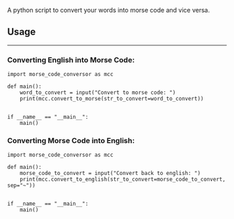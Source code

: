 A python script to convert your words into morse code and vice versa.

<h2>Usage</h2>
<hr>
<h3>Converting English into Morse Code:</h3>

```
import morse_code_conversor as mcc

def main():
    word_to_convert = input("Convert to morse code: ")
    print(mcc.convert_to_morse(str_to_convert=word_to_convert))


if __name__ == "__main__":
    main()

```

<h3>Converting Morse Code into English: </h3>

```
import morse_code_conversor as mcc

def main():
    morse_code_to_convert = input("Convert back to english: ")
    print(mcc.convert_to_english(str_to_convert=morse_code_to_convert, sep="~"))


if __name__ == "__main__":
    main()

```
